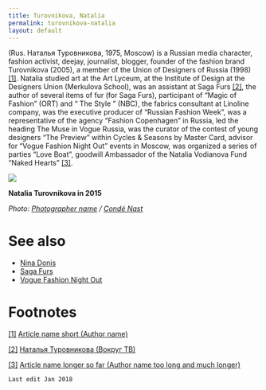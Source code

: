 ```yaml
---
title: Turovnikova, Natalia
permalink: turovnikova-natalia
layout: default
---
```


(Rus. Наталья Туровникова, 1975, Moscow) is a Russian media character, fashion activist, deejay, journalist, blogger, founder of the fashion brand Turovnikova (2005), a member of the Union of Designers of Russia (1998) <span id="a1">[\[1\]](#f1)</span>. Natalia studied art at the Art Lyceum, at the Institute of Design at the Designers Union (Merkulova School), was an assistant at Saga Furs <span id="a2">[\[2\]](#f2)</span>, the author of several items of fur (for Saga Furs), participant of “Magic of Fashion” (ORT) and “ The Style ” (NBC), the fabrics consultant at Linoline company, was the executive producer of “Russian Fashion Week”, was a representative of the agency “Fashion Copenhagen” in Russia, led the heading The Muse in Vogue Russia, was the curator of the contest of young designers “The Preview” within Cycles & Seasons by Master Card, advisor for “Vogue Fashion Night Out” events in Moscow, was organized a series of parties “Love Boat”, goodwill Ambassador of the Natalia Vodianova Fund “Naked Hearts” <span id="a3">[\[3\]](#f3)</span>.

![](https://www.condenast.ru/upload/resize_cache/iblock/fb8/786_10000_1/GGAL_132.jpg)

**Natalia Turovnikova in 2015**

*Photo: [Photographer name](/photographer-name-page) / [Condé Nast](https://www.condenast.ru/portfolio/magazines/vogue/news/35680/)*


# See also

+ [Nina Donis](page-template)
+ [Saga Furs](page-template)
+ [Vogue Fashion Night Out](page-template)

# Footnotes

[[1]](#a1) <span id="f1"></span> [Article name short (Author name)](http://example.net/article)

[[2]](#a2) <span id="f2"></span> [Наталья Туровникова (Вокруг ТВ)](http://www.vokrug.tv/person/show/natalya_turovnikova/)

[[3]](#a3) <span id="f3"></span> [Article name longer so far (Author name too long and much longer)](http://example.net/article)

`Last edit Jan 2018`
